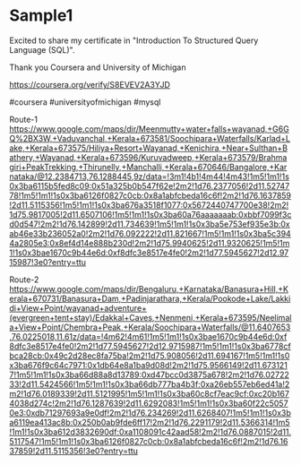 # Sample1


Excited to share my certificate in "Introduction To Structured Query Language (SQL)".

Thank you Coursera and University of Michigan

https://coursera.org/verify/S8EVEV2A3YJD



#coursera #universityofmichigan #mysql 

Route-1
https://www.google.com/maps/dir/Meenmutty+water+falls+wayanad,+G6GQ%2BX3W,+Vaduvanchal,+Kerala+673581/Soochipara+Waterfalls/Karlad+Lake,+Kerala+673575/Hiliya+Resort+Wayanad,+Kenichira,+Near+Sulthan+Bathery,+Wayanad,+Kerala+673596/Kuruvadweep,+Kerala+673579/Brahmagiri+PeakTrekking,+Thirunelly,+Manchalli,+Kerala+670646/Bangalore,+Karnataka/@12.2384713,76.1288445,9z/data=!3m1!4b1!4m44!4m43!1m5!1m1!1s0x3ba6115b5fed8c09:0x51a325b0b547f62e!2m2!1d76.2377056!2d11.5274778!1m5!1m1!1s0x3ba6126f0827c0cb:0x8a1abfcbeda16c6f!2m2!1d76.1637859!2d11.5115356!1m5!1m1!1s0x3ba676a3518f1077:0x5672440747700e38!2m2!1d75.9817005!2d11.6507106!1m5!1m1!1s0x3ba60a76aaaaaaab:0xbbf7099f3cd0d547!2m2!1d76.142899!2d11.734639!1m5!1m1!1s0x3ba5e753ef935e3b:0xab46e33b236052a0!2m2!1d76.092222!2d11.821667!1m5!1m1!1s0x3ba5c3944a2805e3:0x8ef4d14e888b230d!2m2!1d75.9940625!2d11.9320625!1m5!1m1!1s0x3bae1670c9b44e6d:0xf8dfc3e8517e4fe0!2m2!1d77.5945627!2d12.9715987!3e0?entry=ttu

Route-2
https://www.google.com/maps/dir/Bengaluru,+Karnataka/Banasura+Hill,+Kerala+670731/Banasura+Dam,+Padinjarathara,+Kerala/Pookode+Lake/Lakkidi+View+Point/wayanad+adventure+(evergreen+tent+stay)/Edakkal+Caves,+Nenmeni,+Kerala+673595/Neelimala+View+Point/Chembra+Peak,+Kerala/Soochipara+Waterfalls/@11.6407653,76.0225018,11.61z/data=!4m62!4m61!1m5!1m1!1s0x3bae1670c9b44e6d:0xf8dfc3e8517e4fe0!2m2!1d77.5945627!2d12.9715987!1m5!1m1!1s0x3ba6778cfbca28cb:0x49c2d28ec8fa75ba!2m2!1d75.908056!2d11.694167!1m5!1m1!1s0x3ba676f9c64c7971:0x1db64e8a1ba9d08d!2m2!1d75.9566149!2d11.6731217!1m5!1m1!1s0x3ba66d88a8d13789:0xd47bcc0d3875a678!2m2!1d76.0272233!2d11.5424566!1m5!1m1!1s0x3ba66db777ba4b3f:0xa26eb557eb6ed41a!2m2!1d76.0189339!2d11.5121995!1m5!1m1!1s0x3ba60c8cf7eac9cf:0xc20b1674038d274c!2m2!1d76.1287639!2d11.6292083!1m5!1m1!1s0x3ba60f22c50570e3:0xdb71297693a9e0df!2m2!1d76.234269!2d11.6268407!1m5!1m1!1s0x3ba6119ea413ac8b:0x250b0ab9fde6ff17!2m2!1d76.2291179!2d11.5366314!1m5!1m1!1s0x3ba612d3832690df:0xa1108091c42aad58!2m2!1d76.0887015!2d11.5117547!1m5!1m1!1s0x3ba6126f0827c0cb:0x8a1abfcbeda16c6f!2m2!1d76.1637859!2d11.5115356!3e0?entry=ttu

